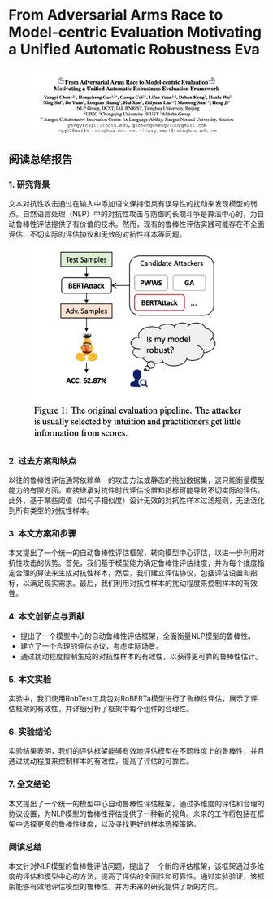 # From Adversarial Arms Race to Model-centric Evaluation Motivating a Unified Automatic Robustness Eva

<figure><img src="../.gitbook/assets/image (12) (1) (1) (1) (1) (1) (1) (1) (1).png" alt=""><figcaption></figcaption></figure>

## 阅读总结报告

### 1. 研究背景

文本对抗性攻击通过在输入中添加语义保持但具有误导性的扰动来发现模型的弱点。自然语言处理（NLP）中的对抗性攻击与防御的长期斗争是算法中心的，为自动鲁棒性评估提供了有价值的技术。然而，现有的鲁棒性评估实践可能存在不全面评估、不切实际的评估协议和无效的对抗性样本等问题。

<figure><img src="../.gitbook/assets/image (1) (1) (1) (1) (1) (1) (1) (1) (1) (1) (1) (1) (1) (1) (1) (1) (1) (1) (1) (1) (1) (1) (1) (1) (1) (1) (1) (1) (1) (1) (1) (1) (1) (1) (1) (1) (1) (1) (1) (1) (1) (1) (1) (1) (1) (1) (1) (1) (1) (1) (1) (1) (1) (1) (1) (1) (1) (1) (1) (1) ( (1).png" alt=""><figcaption></figcaption></figure>

### 2. 过去方案和缺点

以往的鲁棒性评估通常依赖单一的攻击方法或静态的挑战数据集，这只能衡量模型能力的有限方面。直接继承对抗性时代评估设置和指标可能导致不切实际的评估。此外，基于某些阈值（如句子相似度）设计无效的对抗性样本过滤规则，无法泛化到所有类型的对抗性样本。

### 3. 本文方案和步骤

本文提出了一个统一的自动鲁棒性评估框架，转向模型中心评估，以进一步利用对抗性攻击的优势。首先，我们基于模型能力确定鲁棒性评估维度，并为每个维度指定合理的算法来生成对抗性样本。然后，我们建立评估协议，包括评估设置和指标，以满足现实需求。最后，我们利用对抗性样本的扰动程度来控制样本的有效性。

### 4. 本文创新点与贡献

* 提出了一个模型中心的自动鲁棒性评估框架，全面衡量NLP模型的鲁棒性。
* 建立了一个合理的评估协议，考虑实际场景。
* 通过扰动程度控制生成的对抗性样本的有效性，以获得更可靠的鲁棒性估计。

### 5. 本文实验

实验中，我们使用RobTest工具包对RoBERTa模型进行了鲁棒性评估，展示了评估框架的有效性，并详细分析了框架中每个组件的合理性。

### 6. 实验结论

实验结果表明，我们的评估框架能够有效地评估模型在不同维度上的鲁棒性，并且通过扰动程度来控制样本的有效性，提高了评估的可靠性。

### 7. 全文结论

本文提出了一个统一的模型中心自动鲁棒性评估框架，通过多维度的评估和合理的协议设置，为NLP模型的鲁棒性评估提供了一种新的视角。未来的工作将包括在框架中选择更多的鲁棒性维度，以及寻找更好的样本选择策略。

### 阅读总结

本文针对NLP模型的鲁棒性评估问题，提出了一个新的评估框架，该框架通过多维度的评估和模型中心的方法，提高了评估的全面性和可靠性。通过实验验证，该框架能够有效地评估模型的鲁棒性，并为未来的研究提供了新的方向。
